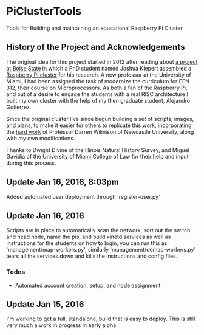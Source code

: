 # PiClusterTools
Tools for Building and maintaining an educational Raspberry Pi Cluster

## History of the Project and Acknowledgements

The original idea for this project started in 2012 after reading about [a project at Boise State](http://coen.boisestate.edu/ece/raspberry-pi/) in which a PhD student named Joshua Kiepert assembled a [Raspberry Pi cluster](http://coen.boisestate.edu/ece/files/2013/05/Creating.a.Raspberry.Pi-Based.Beowulf.Cluster_v2.pdf) for his research.  A new professor at the University of Miami, I had been assigned the task of modernize the curriculum for EEN 312, their course on Microprocessors.  As both a fan of the Raspberry Pi, and out of a desire to engage the students with a real RISC architecture I built my own cluster with the help of my then graduate student, Alejandro Gutierrez.

Since the original cluster I've since begun building a set of scripts, images, and plans, to make it easier for others to replicate this work, incorporating the [hard work](https://darrenjw2.wordpress.com/2015/09/07/raspberry-pi-2-cluster-with-nat-routing/) of Professor Darren Wilinison of Newcastle University, along with my own modifications.

Thanks to Dwight Divine of the Illinois Natural History Survey, and Miguel Gavidia of the University of Miami College of Law for their help and input during this process.

## Update Jan 16, 2016, 8:03pm

Added automated user deployment through 'register-user.py'

## Update Jan 16, 2016

Scripts are in place to automatically scan the network, sort out the switch and head node, name the pis, and build xinetd services as well as
instructions for the students on how to login, you can run this as 'management/map-workers.py', similarly 'management/demap-workers.py' tears
all the services down and kills the instructions and config files.

### Todos
* Automated account creation, setup, and node assignment

## Update Jan 15, 2016

I'm working to get a full, standalone, build that is easy to deploy.  This is still very much a work in progress in early alpha.
